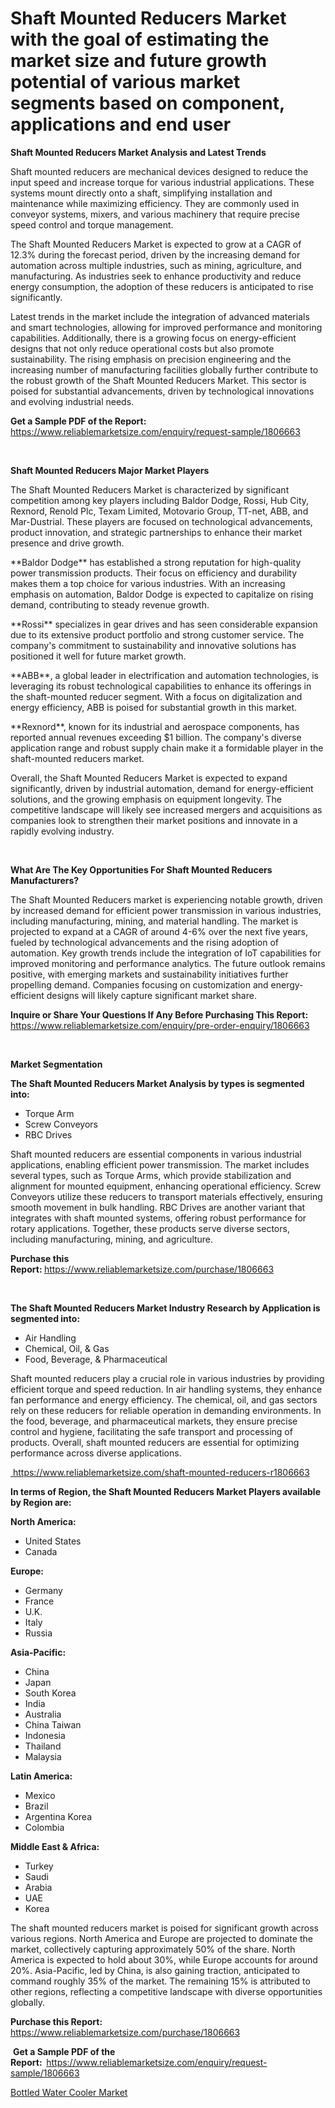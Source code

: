 <p><h1>Shaft Mounted Reducers Market with the goal of estimating the market size and future growth potential of various market segments based on component, applications and end user</h1></p><p><strong>Shaft Mounted Reducers Market Analysis and Latest Trends</strong></p>
<p><p>Shaft mounted reducers are mechanical devices designed to reduce the input speed and increase torque for various industrial applications. These systems mount directly onto a shaft, simplifying installation and maintenance while maximizing efficiency. They are commonly used in conveyor systems, mixers, and various machinery that require precise speed control and torque management. </p><p>The Shaft Mounted Reducers Market is expected to grow at a CAGR of 12.3% during the forecast period, driven by the increasing demand for automation across multiple industries, such as mining, agriculture, and manufacturing. As industries seek to enhance productivity and reduce energy consumption, the adoption of these reducers is anticipated to rise significantly. </p><p>Latest trends in the market include the integration of advanced materials and smart technologies, allowing for improved performance and monitoring capabilities. Additionally, there is a growing focus on energy-efficient designs that not only reduce operational costs but also promote sustainability. The rising emphasis on precision engineering and the increasing number of manufacturing facilities globally further contribute to the robust growth of the Shaft Mounted Reducers Market. This sector is poised for substantial advancements, driven by technological innovations and evolving industrial needs.</p></p>
<p><strong>Get a Sample PDF of the Report:&nbsp;</strong> <a href="https://www.reliablemarketsize.com/enquiry/request-sample/1806663?utm_campaign=2281&utm_medium=2&utm_source=Github&utm_content=ia&utm_term=08042025&utm_id=shaft-mounted-reducers">https://www.reliablemarketsize.com/enquiry/request-sample/1806663</a></p>
<p>&nbsp;</p>
<p><strong>Shaft Mounted Reducers Major Market Players</strong></p>
<p><p>The Shaft Mounted Reducers Market is characterized by significant competition among key players including Baldor Dodge, Rossi, Hub City, Rexnord, Renold Plc, Texam Limited, Motovario Group, TT-net, ABB, and Mar-Dustrial. These players are focused on technological advancements, product innovation, and strategic partnerships to enhance their market presence and drive growth.</p><p>**Baldor Dodge** has established a strong reputation for high-quality power transmission products. Their focus on efficiency and durability makes them a top choice for various industries. With an increasing emphasis on automation, Baldor Dodge is expected to capitalize on rising demand, contributing to steady revenue growth.</p><p>**Rossi** specializes in gear drives and has seen considerable expansion due to its extensive product portfolio and strong customer service. The company's commitment to sustainability and innovative solutions has positioned it well for future market growth.</p><p>**ABB**, a global leader in electrification and automation technologies, is leveraging its robust technological capabilities to enhance its offerings in the shaft-mounted reducer segment. With a focus on digitalization and energy efficiency, ABB is poised for substantial growth in this market.</p><p>**Rexnord**, known for its industrial and aerospace components, has reported annual revenues exceeding $1 billion. The company's diverse application range and robust supply chain make it a formidable player in the shaft-mounted reducers market.</p><p>Overall, the Shaft Mounted Reducers Market is expected to expand significantly, driven by industrial automation, demand for energy-efficient solutions, and the growing emphasis on equipment longevity. The competitive landscape will likely see increased mergers and acquisitions as companies look to strengthen their market positions and innovate in a rapidly evolving industry.</p></p>
<p>&nbsp;</p>
<p><strong>What Are The Key Opportunities For Shaft Mounted Reducers Manufacturers?</strong></p>
<p><p>The Shaft Mounted Reducers market is experiencing notable growth, driven by increased demand for efficient power transmission in various industries, including manufacturing, mining, and material handling. The market is projected to expand at a CAGR of around 4-6% over the next five years, fueled by technological advancements and the rising adoption of automation. Key growth trends include the integration of IoT capabilities for improved monitoring and performance analytics. The future outlook remains positive, with emerging markets and sustainability initiatives further propelling demand. Companies focusing on customization and energy-efficient designs will likely capture significant market share.</p></p>
<p><strong>Inquire or Share Your Questions If Any Before Purchasing This Report:</strong> <a href="https://www.reliablemarketsize.com/enquiry/pre-order-enquiry/1806663?utm_campaign=2281&utm_medium=2&utm_source=Github&utm_content=ia&utm_term=08042025&utm_id=shaft-mounted-reducers">https://www.reliablemarketsize.com/enquiry/pre-order-enquiry/1806663</a></p>
<p>&nbsp;</p>
<p><strong>Market Segmentation</strong></p>
<p><strong>The Shaft Mounted Reducers Market Analysis by types is segmented into:</strong></p>
<p><ul><li>Torque Arm</li><li>Screw Conveyors</li><li>RBC Drives</li></ul></p>
<p><p>Shaft mounted reducers are essential components in various industrial applications, enabling efficient power transmission. The market includes several types, such as Torque Arms, which provide stabilization and alignment for mounted equipment, enhancing operational efficiency. Screw Conveyors utilize these reducers to transport materials effectively, ensuring smooth movement in bulk handling. RBC Drives are another variant that integrates with shaft mounted systems, offering robust performance for rotary applications. Together, these products serve diverse sectors, including manufacturing, mining, and agriculture.</p></p>
<p><strong>Purchase this Report:&nbsp;</strong><a href="https://www.reliablemarketsize.com/purchase/1806663?utm_campaign=2281&utm_medium=2&utm_source=Github&utm_content=ia&utm_term=08042025&utm_id=shaft-mounted-reducers">https://www.reliablemarketsize.com/purchase/1806663</a></p>
<p>&nbsp;</p>
<p><strong>The Shaft Mounted Reducers Market Industry Research by Application is segmented into:</strong></p>
<p><ul><li>Air Handling</li><li>Chemical, Oil, & Gas</li><li>Food, Beverage, & Pharmaceutical</li></ul></p>
<p><p>Shaft mounted reducers play a crucial role in various industries by providing efficient torque and speed reduction. In air handling systems, they enhance fan performance and energy efficiency. The chemical, oil, and gas sectors rely on these reducers for reliable operation in demanding environments. In the food, beverage, and pharmaceutical markets, they ensure precise control and hygiene, facilitating the safe transport and processing of products. Overall, shaft mounted reducers are essential for optimizing performance across diverse applications.</p></p>
<p><a href="https://www.reliablemarketsize.com/shaft-mounted-reducers-r1806663?utm_campaign=2281&utm_medium=2&utm_source=Github&utm_content=ia&utm_term=08042025&utm_id=shaft-mounted-reducers">&nbsp;https://www.reliablemarketsize.com/shaft-mounted-reducers-r1806663</a></p>
<p><strong>In terms of Region, the Shaft Mounted Reducers Market Players available by Region are:</strong></p>
<p>
    <p> <strong> North America: </strong>
        <ul>
            <li>United States</li>
            <li>Canada</li>
        </ul>
        </p> 
    <p> <strong> Europe: </strong>
        <ul>
            <li>Germany</li>
            <li>France</li>
            <li>U.K.</li>
            <li>Italy</li>
            <li>Russia</li>
        </ul>
        </p> 
    <p> <strong> Asia-Pacific: </strong>
        <ul>
            <li>China</li>
            <li>Japan</li>
            <li>South Korea</li>
            <li>India</li>
            <li>Australia</li>
            <li>China Taiwan</li>
            <li>Indonesia</li>
            <li>Thailand</li>
            <li>Malaysia</li>
        </ul>
        </p> 
    <p> <strong> Latin America: </strong>
        <ul>
            <li>Mexico</li>
            <li>Brazil</li>
            <li>Argentina Korea</li>
            <li>Colombia</li>
        </ul>
        </p> 
    <p> <strong> Middle East & Africa: </strong>
        <ul>
            <li>Turkey</li>
            <li>Saudi</li>
            <li>Arabia</li>
            <li>UAE</li>
            <li>Korea</li>
        </ul>
    </p>
    </p>
<p><p>The shaft mounted reducers market is poised for significant growth across various regions. North America and Europe are projected to dominate the market, collectively capturing approximately 50% of the share. North America is expected to hold about 30%, while Europe accounts for around 20%. Asia-Pacific, led by China, is also gaining traction, anticipated to command roughly 35% of the market. The remaining 15% is attributed to other regions, reflecting a competitive landscape with diverse opportunities globally.</p></p>
<p><strong>Purchase this Report: </strong><a href="https://www.reliablemarketsize.com/purchase/1806663?utm_campaign=2281&utm_medium=2&utm_source=Github&utm_content=ia&utm_term=08042025&utm_id=shaft-mounted-reducers">https://www.reliablemarketsize.com/purchase/1806663</a></p>
<p>&nbsp;<strong>Get a Sample PDF of the Report:&nbsp;&nbsp;</strong><a href="https://www.reliablemarketsize.com/enquiry/request-sample/1806663?utm_campaign=2281&utm_medium=2&utm_source=Github&utm_content=ia&utm_term=08042025&utm_id=shaft-mounted-reducers">https://www.reliablemarketsize.com/enquiry/request-sample/1806663</a></p>
<p><strong></strong></p>
<p><p><a href="https://github.com/gullattedenna/Market-Research-Report-List-1/blob/main/bottled-water-cooler-market.md?utm_campaign=2281&utm_medium=2&utm_source=Github&utm_content=ia&utm_term=08042025&utm_id=shaft-mounted-reducers">Bottled Water Cooler Market</a></p></p>